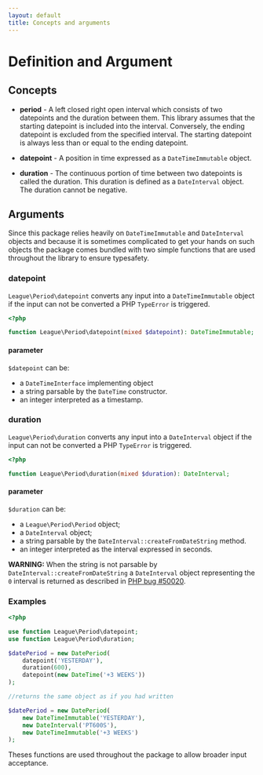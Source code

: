 ```yaml
---
layout: default
title: Concepts and arguments
---
```


# Definition and Argument

## Concepts

- **period** - A left closed right open interval which consists of two datepoints and the duration between them. This library assumes that the starting datepoint is included into the interval. Conversely, the ending datepoint is excluded from the specified interval. The starting datepoint is always less than or equal to the ending datepoint.

- **datepoint** - A position in time expressed as a `DateTimeImmutable` object.

- **duration** - The continuous portion of time between two datepoints is called the duration. This duration is defined as a `DateInterval` object. The duration cannot be negative.

## Arguments

Since this package relies heavily on `DateTimeImmutable` and `DateInterval` objects and because it is sometimes complicated to get your hands on such objects the package comes bundled with two simple functions that are used throughout the library to ensure typesafety.

### datepoint

`League\Period\datepoint` converts any input into a `DateTimeImmutable` object if the input can not be converted a PHP `TypeError` is triggered.

~~~php
<?php

function League\Period\datepoint(mixed $datepoint): DateTimeImmutable;
~~~

#### parameter

`$datepoint` can be:

- a `DateTimeInterface` implementing object
- a string parsable by the `DateTime` constructor.
- an integer interpreted as a timestamp.


### duration

`League\Period\duration` converts any input into a `DateInterval` object if the input can not be converted a PHP `TypeError` is triggered.

~~~php
<?php

function League\Period\duration(mixed $duration): DateInterval;
~~~

#### parameter

`$duration` can be:

- a `League\Period\Period` object;
- a `DateInterval` object;
- a string parsable by the `DateInterval::createFromDateString` method.
- an integer interpreted as the interval expressed in seconds.

<p class="message-warning"><strong>WARNING:</strong> When the string is not parsable by <code>DateInterval::createFromDateString</code> a <code>DateInterval</code> object representing the <code>0</code> interval is returned as described in <a href="https://bugs.php.net/bug.php?id=50020">PHP bug #50020</a>.</p>

### Examples

~~~php
<?php

use function League\Period\datepoint;
use function League\Period\duration;

$datePeriod = new DatePeriod(
	datepoint('YESTERDAY'),
	duration(600),
	datepoint(new DateTime('+3 WEEKS'))
);

//returns the same object as if you had written

$datePeriod = new DatePeriod(
	new DateTimeImmutable('YESTERDAY'),
	new DateInterval('PT600S'),
	new DateTimeImmutable('+3 WEEKS')
);
~~~

Theses functions are used throughout the package to allow broader input acceptance.